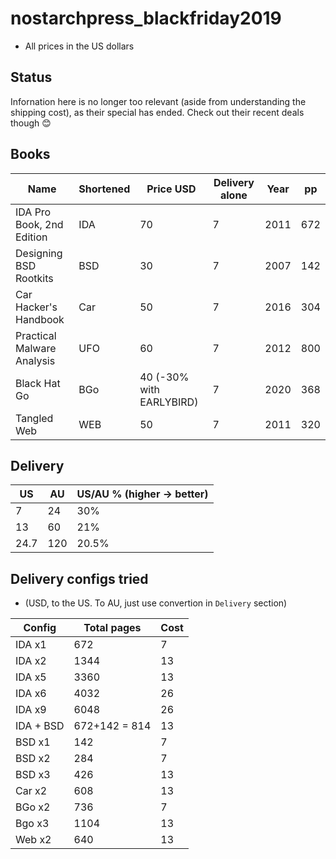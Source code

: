 # nostarchpress_blackfriday2019


* All prices in the US dollars

## Status

Infornation here is no longer too relevant (aside from understanding the shipping cost), as their special has ended. Check out their recent deals though 😊

## Books

**Name** | Shortened | Price USD | Delivery alone | Year |  pp
---- | ---- | ---- | ---- | ---- | ---- |
IDA Pro Book, 2nd Edition | IDA | 70 | 7 | 2011 | 672
Designing BSD Rootkits | BSD | 30 | 7 | 2007 | 142
Car Hacker's Handbook | Car | 50 | 7 | 2016 | 304
Practical Malware Analysis | UFO | 60 | 7 | 2012 | 800
Black Hat Go | BGo | 40 (-30% with EARLYBIRD) | 7 | 2020 | 368
Tangled Web | WEB | 50 | 7 | 2011 | 320

## Delivery
US | AU | US/AU % (higher -> better)
---- | ---- | ----
7 | 24 | 30%
13 | 60 | 21%
24.7 | 120 | 20.5%


## Delivery configs tried
* (USD, to the US. To AU, just use convertion in `Delivery` section)

Config | Total pages | Cost
---- | ---- | ----
IDA x1 | 672 | 7
IDA x2 | 1344 | 13
IDA x5 | 3360 | 13
IDA x6 | 4032 | 26
IDA x9 | 6048 | 26
IDA + BSD | 672+142 = 814 | 13
BSD x1 | 142 | 7
BSD x2 | 284 | 7
BSD x3 | 426 | 13
Car x2 | 608 | 13
BGo x2 | 736 | 7
Bgo x3 | 1104 | 13
Web x2 | 640 | 13